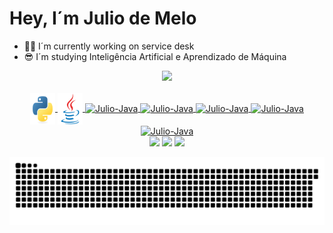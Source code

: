 # Hey, I´m Julio de Melo
- 💪🏾 I´m currently working on service desk
- 😎 I´m studying Inteligência Artificial e Aprendizado de Máquina

<div align="center">
  <a href="https://www.linkedin.com/feed/">
  <img height="180em" src="https://github-readme-stats.vercel.app/api?username=JuliodeMelo&show_icons=true&theme=dark&include_all_commits=true&count_private=true"/>
</div>

<div align="center" style="display: inline_block"><br>
   <img align="center" alt="Julio-Python" height="50" width="40" src="https://raw.githubusercontent.com/devicons/devicon/master/icons/python/python-original.svg">
   <img align="center" alt="Julio-Java" height="50" width="40" src="https://raw.githubusercontent.com/devicons/devicon/master/icons/java/java-original.svg">
   <img align="center" alt="Julio-Java" height="50" width="40" src="https://cdn.jsdelivr.net/gh/devicons/devicon/icons/docker/docker-original-wordmark.svg" />
   <img align="center" alt="Julio-Java" height="50" width="40" src="https://cdn.jsdelivr.net/gh/devicons/devicon/icons/html5/html5-original-wordmark.svg" />
   <img align="center" alt="Julio-Java" height="50" width="40" src="https://cdn.jsdelivr.net/gh/devicons/devicon/icons/css3/css3-original-wordmark.svg" />
   <img align="center" alt="Julio-Java" height="50" width="40" src="https://cdn.jsdelivr.net/gh/devicons/devicon/icons/bootstrap/bootstrap-plain.svg" />
   <img align="center" alt="Julio-Java" height="50" width="40" src="https://cdn.jsdelivr.net/gh/devicons/devicon/icons/mysql/mysql-original-wordmark.svg" />
</div>

 <div align="center" > 
  <a href="https://instagram.com/julio-de-melo" target="_blank"><img src="https://img.shields.io/badge/-Instagram-%23E4405F?style=for-the-badge&logo=instagram&logoColor=white" target="_blank"></a>
  <a href = "j.julio@uni9.edu.br"><img src="https://img.shields.io/badge/-Gmail-%23333?style=for-the-badge&logo=gmail&logoColor=white" target="_blank"></a>
  <a href="https://www.linkedin.com/in/julio-de-melo-22450415b" target="_blank"><img src="https://img.shields.io/badge/-LinkedIn-%230077B5?style=for-the-badge&logo=linkedin&logoColor=white" target="_blank"></a> 
   
</div>

  ![Snake animation](https://github.com/julio-sourc/julio-sourc/blob/output/github-contribution-grid-snake.svg)
